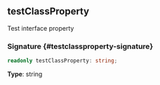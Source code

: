 ## testClassProperty

Test interface property

### Signature {#testclassproperty-signature}

```typescript
readonly testClassProperty: string;
```

**Type**: string
